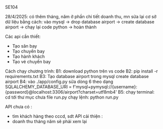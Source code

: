 SE104

28/4/2025: có thêm tháng, năm ở phần chi tiết doanh thu, mn sửa lại cơ sở dữ liệu bằng cách:
vào mysql -> drop database airport -> create database airport -> chạy lại code python -> hoàn thành


Các api cần thiết:
- Tạo sân bay
- Tạo chuyến bay
- Tạo hành khách
- Tạo vé chuyến bay


Cách chạy chương trình:
B1: download python trên vs code
B2: pip install -r requirements.txt
B3: Tạo database airport trong mysql
    create database airport
B4: vào ./app/config.py sửa dòng 6 theo dạng
    SQLALCHEMY_DATABASE_URI = f'mysql+pymysql://{username}:{password}@localhost:3306/airport?charset=utf8mb4'
B5: chạy terminal: cd tới thư mục chưa file run.py
    chạy lệnh: python run.py



API chưa có :
- tìm khách hàng theo cccd, sdt
API cải thiện :
- doanh thu tháng năm sẽ phải xem lại






















